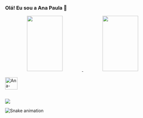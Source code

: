 ### Olá! Eu sou a Ana Paula 🤗



<div align="center">
  <a href="https://github.com/anapaulasvb">
  <img width="48%" height="180em" src="https://github-readme-stats.vercel.app/api?username=anapaulasvb&show_icons=true&theme=dracula&include_all_commits=true&count_private=true"/>
  <img width="48%" height="180em" src="https://github-readme-stats.vercel.app/api/top-langs/?username=anapaulasvb&layout=compact&langs_count=7&theme=dracula"/>
</div>
  
  
<div style="display: inline_block"><br>
  <img align="center" alt="Ana-Java" height="40" width="40" src="https://cdn.jsdelivr.net/gh/devicons/devicon/icons/java/java-original.svg">
</div>
  
  ##
  
<div> 
  <a href="https://www.linkedin.com/in/ana-paula-silva-de-vilas-boas/" target="_blank"><img src="https://img.shields.io/badge/-LinkedIn-%230077B5?style=for-the-badge&logo=linkedin&logoColor=white" target="_blank"></a>  

  ![Snake animation](https://github.com/anapaulasvb/anapaulasvb/blob/output/github-contribution-grid-snake.svg)
</div>
